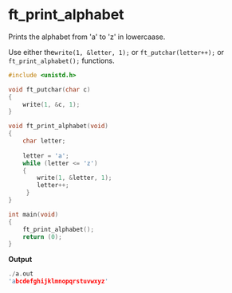# ft_print_alphabet

Prints the alphabet from 'a' to 'z' in lowercaase.

Use either the<code>write(1, &letter, 1);</code> or <code>ft_putchar(letter++);</code> or <code>ft_print_alphabet();</code> functions.

```c
#include <unistd.h>

void ft_putchar(char c)
{
	write(1, &c, 1);
}

void ft_print_alphabet(void)
{
	char letter;
	
	letter = 'a';
	while (letter <= 'z')
	{
		write(1, &letter, 1);
	    letter++;
	 }
}

int main(void)
{
	ft_print_alphabet();
	return (0);
}
```
**Output**
```c
./a.out 
'abcdefghijklmnopqrstuvwxyz'
```
